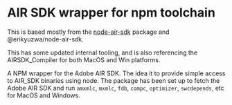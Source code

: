 # AIR SDK wrapper for npm toolchain

This is based mostly from the [node-air-sdk](https://www.npmjs.com/package/node-air-sdk) package and @erikyuzwa/node-air-sdk.

This has some updated internal tooling, and is also referencing the AIRSDK_Compiler for both MacOS and Win platforms.

A NPM wrapper for the Adobe AIR SDK. The idea it to provide simple access to AIR_SDK binaries using node. 
The package has been set up to fetch the Adobe AIR SDK and run `amxmlc`, `mxmlc`, `fdb`, `compc`, `optimizer`, `swcdepends`,
etc for MacOS and Windows.
